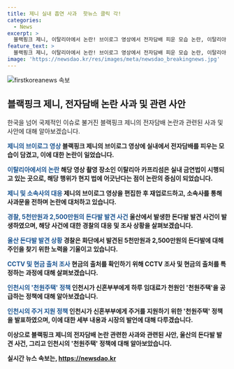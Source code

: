 ```yaml
---
title: 제니 실내 흡연 사과  핫뉴스 클릭 각!
categories:
  - News
excerpt: >
  블랙핑크 제니, 이탈리아에서 논란! 브이로그 영상에서 전자담배 피운 모습 논란, 이탈리아 법 위반 의혹. 사과와 함께 논란 속 사과, 누리꾼들 민원 제기. 실내 금연 법 위반 가능성, 스태프에도 사과. 아파트 화단에서 돈다발 발견. 주인 미상, 경찰 수사 중. 유럽 레스토랑 메뉴의 미식여행. 인천시, 신혼부부 천원주택 공급. 1일 1000원에 인천시 매입 임대주택 활용. 지난 2년간 지원, 4% 수준 임대료. 7년 이내 신혼부부 대상, 면적은 가족 구성원 수에 따라 다름.
feature_text: >
  블랙핑크 제니, 이탈리아에서 논란! 브이로그 영상에서 전자담배 피운 모습 논란, 이탈리아 법 위반 의혹. 사과와 함께 논란 속 사과, 누리꾼들 민원 제기. 실내 금연 법 위반 가능성, 스태프에도 사과. 아파트 화단에서 돈다발 발견. 주인 미상, 경찰 수사 중. 유럽 레스토랑 메뉴의 미식여행. 인천시, 신혼부부 천원주택 공급. 1일 1000원에 인천시 매입 임대주택 활용. 지난 2년간 지원, 4% 수준 임대료. 7년 이내 신혼부부 대상, 면적은 가족 구성원 수에 따라 다름.
image: 'https://newsdao.kr/res/images/meta/newsdao_breakingnews.jpg'
---
```


<p><img src="https://newsdao.kr/res/images/meta/newsdao_breakingnews.jpg" alt="firstkoreanews 속보" /></p>

<h2 data-ke-size="size26">블랙핑크 제니, 전자담배 논란 사과 및 관련 사안</h2>

<p data-ke-size="size16">한국을 넘어 국제적인 이슈로 불거진 블랙핑크 제니의 전자담배 논란과 관련된 사과 및 사안에 대해 알아보겠습니다.</p>

<p><b><span style="color: #1a5490;">제니의 브이로그 영상</span><b>
블랙핑크 제니의 브이로그 영상에 실내에서 전자담배를 피우는 모습이 담겼고, 이에 대한 논란이 일었습니다.</p>

<p><b><span style="color: #1a5490;">이탈리아에서의 논란</span><b>
해당 영상 촬영 장소인 이탈리아 카프리섬은 실내 금연법이 시행되고 있는 곳으로, 해당 행위가 현지 법에 어긋난다는 점이 논란의 중심이 되었습니다. </p>

<p><b><span style="color: #1a5490;">제니 및 소속사의 대응</span><b>
제니의 브이로그 영상을 편집한 후 재업로드하고, 소속사를 통해 사과문을 전하며 논란에 대처하고 있습니다.</p>

<p><b><span style="color: #1a5490;">경찰, 5천만원과 2,500만원의 돈다발 발견 사건</span><b>
울산에서 발생한 돈다발 발견 사건이 발생하였으며, 해당 사건에 대한 경찰의 대응 및 조사 상황을 살펴보겠습니다.</p>

<p><b><span style="color: #1a5490;">울산 돈다발 발견 상황</span><b>
경찰은 화단에서 발견된 5천만원과 2,500만원의 돈다발에 대해 주인을 찾기 위한 노력을 기울이고 있습니다.</p>

<p><b><span style="color: #1a5490;">CCTV 및 현금 출처 조사</span><b>
현금의 출처를 확인하기 위해 CCTV 조사 및 현금의 출처를 특정하는 과정에 대해 살펴보겠습니다.</p>

<p><b><span style="color: #1a5490;">인천시의 '천원주택' 정책</span><b>
인천시가 신혼부부에게 하루 임대료가 천원인 '천원주택'을 공급하는 정책에 대해 알아보겠습니다.</p>

<p><b><span style="color: #1a5490;">인천시의 주거 지원 정책</span><b>
인천시가 신혼부부에게 주거를 지원하기 위한 '천원주택' 정책을 발표하였으며, 이에 대한 세부 내용과 시장의 발언에 대해 다루겠습니다.</p>

<p>이상으로 블랙핑크 제니의 전자담배 논란 관련한 사과와 관련된 사안, 울산의 돈다발 발견 사건, 그리고 인천시의 '천원주택' 정책에 대해 알아보았습니다.</p>
실시간 뉴스 속보는, <a href="https://newsdao.kr" rel="dofollow">https://newsdao.kr</a>



